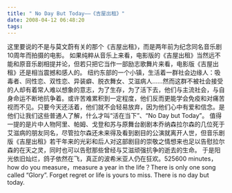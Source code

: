 ```yaml
---
title: " No Day But Today——《吉屋出租》"
date: 2008-04-12 06:48:20
tags:
---
```


这里要说的不是与莫文蔚有关的那个《吉屋出租》，而是两年前为纪念同名音乐剧10周年而拍摄的电影。 如果纯粹从音乐上来看，电影版的《吉屋出租》当然远不能和原音乐剧相提并论，但若只把它当作一部励志歌舞片来看，电影版《吉屋出租》还是相当震撼和感人的。 纽约东部的一个小镇，生活着一群社会边缘人：吸毒者、同性恋、双性恋、异装癖、脱衣舞女、艾滋病人……然而这群不被社会接受的人却有着常人难以想象的意志，为了生存，为了活下去，他们与主流社会，与自身命运不断地抗争着。或许苦难累积到一定程度，他们反而更能学会免疫和对痛苦视而不见。只要今天还活着，他们就不会轻易放弃，因为他们心中有爱和信念。是他们让我们这些普通人了解，什么才叫“活在当下”、“No Day but Today”。 值得一提的是片中人物阿里、帕姆、戈登和苏与原舞台剧剧本乔纳森拉尔森的几位死于艾滋病的朋友同名，尽管拉尔森还未来得及看到剧目的公演就离开人世，但音乐剧版《吉屋出租》若干年来的光彩和后人对这部剧目的崇敬之情想来也足以告慰拉尔森的在天之灵，同时也可以告慰那些曾经与艾滋顽强抗争的逝去的生命。 于是阳光依旧灿烂，鸽子依然在飞，真正的波希米亚人仍在狂欢。525600 minutes，how do you measure，measure a year in the life？There is only one song called “Glory”. Forget regret or life is yours to miss. There is no day but today.